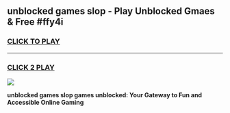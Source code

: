 
## unblocked games slop - Play Unblocked Gmaes & Free #ffy4i
<h3>
<a href="https://news.freeplayer.one?title=unblocked_games_slop&ref=03M">CLICK TO PLAY</a></h3>
<hr>

<h3>
<a href="https://news.freeplayer.one?title=unblocked_games_slop&ref=03M">CLICK 2 PLAY</a>
  
</h3>

<a href="https://news.freeplayer.one?title=unblocked_games_slop&ref=03M"><img src="https://clearcache.store/games.png"></a>


**unblocked games slop games unblocked: Your Gateway to Fun and Accessible Online Gaming**
